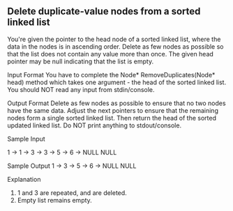 Delete duplicate-value nodes from a sorted linked list
------------------------------------------------------------------------------------------------------------------------------
You're given the pointer to the head node of a sorted linked list, where the data in the nodes is in ascending order. Delete as few nodes as possible so that the list does not contain any value more than once. The given head pointer may be null indicating that the list is empty.

Input Format 
You have to complete the Node* RemoveDuplicates(Node* head) method which takes one argument - the head of the sorted linked list. You should NOT read any input from stdin/console.

Output Format 
Delete as few nodes as possible to ensure that no two nodes have the same data. Adjust the next pointers to ensure that the remaining nodes form a single sorted linked list. Then return the head of the sorted updated linked list. Do NOT print anything to stdout/console.

Sample Input

1 -> 1 -> 3 -> 3 -> 5 -> 6 -> NULL
NULL


Sample Output
1 -> 3 -> 5 -> 6 -> NULL
NULL


Explanation 
1. 1 and 3 are repeated, and are deleted. 
2. Empty list remains empty.
